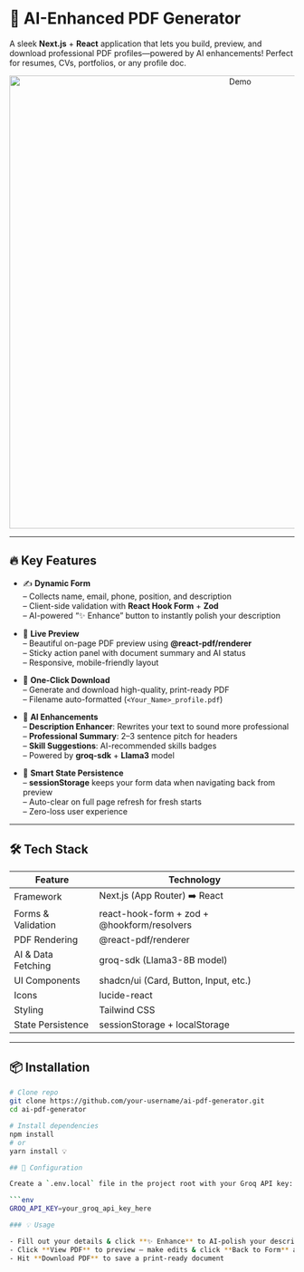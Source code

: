 # 🚀 AI-Enhanced PDF Generator

A sleek **Next.js** + **React** application that lets you build, preview, and download professional PDF profiles—powered by AI enhancements! Perfect for resumes, CVs, portfolios, or any profile doc.  

<p align="center">
  <img src="https://user-images.githubusercontent.com/your-avatar/ai-pdf-generator.gif" alt="Demo" width="800"/>
</p>

---

## 🔥 Key Features

- ✍️ **Dynamic Form**  
  – Collects name, email, phone, position, and description  
  – Client-side validation with **React Hook Form** + **Zod**  
  – AI-powered “✨ Enhance” button to instantly polish your description  

- 👀 **Live Preview**  
  – Beautiful on-page PDF preview using **@react-pdf/renderer**  
  – Sticky action panel with document summary and AI status  
  – Responsive, mobile-friendly layout  

- 📄 **One-Click Download**  
  – Generate and download high-quality, print-ready PDF  
  – Filename auto-formatted (`<Your_Name>_profile.pdf`)  

- 🧠 **AI Enhancements**  
  – **Description Enhancer**: Rewrites your text to sound more professional  
  – **Professional Summary**: 2–3 sentence pitch for headers  
  – **Skill Suggestions**: AI-recommended skills badges  
  – Powered by **groq-sdk** + **Llama3** model  

- 🔄 **Smart State Persistence**  
  – **sessionStorage** keeps your form data when navigating back from preview  
  – Auto-clear on full page refresh for fresh starts  
  – Zero-loss user experience  

---

## 🛠️ Tech Stack

| Feature                  | Technology                              |
| ------------------------ | --------------------------------------- |
| Framework                | Next.js (App Router) ➡️ React           |
| Forms & Validation       | react-hook-form + zod + @hookform/resolvers |
| PDF Rendering            | @react-pdf/renderer                     |
| AI & Data Fetching       | groq-sdk (Llama3-8B model)              |
| UI Components            | shadcn/ui (Card, Button, Input, etc.)   |
| Icons                    | lucide-react                            |
| Styling                  | Tailwind CSS                            |
| State Persistence        | sessionStorage + localStorage           |

---

## 📦 Installation

```bash
# Clone repo
git clone https://github.com/your-username/ai-pdf-generator.git
cd ai-pdf-generator

# Install dependencies
npm install
# or
yarn install 💡

## 🔧 Configuration

Create a `.env.local` file in the project root with your Groq API key:

```env
GROQ_API_KEY=your_groq_api_key_here

### 💡 Usage

- Fill out your details & click **✨ Enhance** to AI-polish your description  
- Click **View PDF** to preview — make edits & click **Back to Form** anytime  
- Hit **Download PDF** to save a print-ready document  
